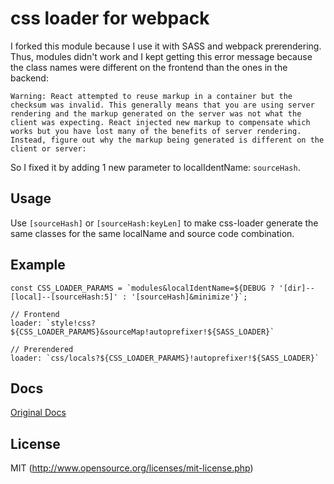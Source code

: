 # css loader for webpack

I forked this module because I use it with SASS and webpack prerendering. Thus, modules didn't work and I kept getting this error message because the class names were different on the frontend than the ones in the backend:

```
Warning: React attempted to reuse markup in a container but the checksum was invalid. This generally means that you are using server rendering and the markup generated on the server was not what the client was expecting. React injected new markup to compensate which works but you have lost many of the benefits of server rendering. Instead, figure out why the markup being generated is different on the client or server:
```

So I fixed it by adding 1 new parameter to localIdentName: `sourceHash`.

## Usage

Use `[sourceHash]` or `[sourceHash:keyLen]` to make css-loader generate the same classes for the same localName and source code combination.

## Example

```
const CSS_LOADER_PARAMS = `modules&localIdentName=${DEBUG ? '[dir]--[local]--[sourceHash:5]' : '[sourceHash]&minimize'}`;

// Frontend
loader: `style!css?${CSS_LOADER_PARAMS}&sourceMap!autoprefixer!${SASS_LOADER}`

// Prerendered
loader: `css/locals?${CSS_LOADER_PARAMS}!autoprefixer!${SASS_LOADER}`
```

## Docs

[Original Docs](https://github.com/webpack/css-loader)

## License

MIT (http://www.opensource.org/licenses/mit-license.php)
